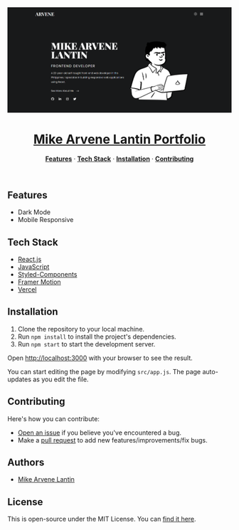 <a href="https://arvene.vercel.app/">
  <img alt="Mike Arvene Lantin Portfolio" src="https://raw.githubusercontent.com/arvene241/portfolio/master/public/assets/preview.webp">
  <h1 align="center">Mike Arvene Lantin Portfolio</h1>
</a>

<p align="center">
  <a href="#features"><strong>Features</strong></a> ·
  <a href="#tech-stack"><strong>Tech Stack</strong></a> ·
  <a href="#installation"><strong>Installation</strong></a> ·
  <a href=#contributing><strong>Contributing</strong></a>
</p>

<br/>

## Features

- Dark Mode
- Mobile Responsive


## Tech Stack

- [React.js](https://react.dev/)
- [JavaScript](https://www.javascript.com/)
- [Styled-Components](https://styled-components.com/)
- [Framer Motion](https://www.framer.com/motion/)
- [Vercel](https://vercel.com/dashboard)

## Installation

1. Clone the repository to your local machine.
2. Run `npm install` to install the project's dependencies.
3. Run `npm start` to start the development server.

Open [http://localhost:3000](http://localhost:3000) with your browser to see the result.

You can start editing the page by modifying `src/app.js`. The page auto-updates as you edit the file.

## Contributing

Here's how you can contribute:

- [Open an issue](https://github.com/arvene241/portfolio/issues) if you believe you've encountered a bug.
- Make a [pull request](https://github.com/arvene241/portfolio/pulls) to add new features/improvements/fix bugs.
    
## Authors

- [Mike Arvene Lantin](https://arvene.vercel.app/)

## License

This is open-source under the MIT License. You can [find it here](https://github.com/arvene241/portfolio/blob/master/LICENSE).
